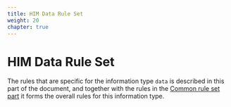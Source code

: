 ```yaml
---
title: HIM Data Rule Set
weight: 20
chapter: true
---
```


# HIM Data Rule Set

The rules that are specific for the information type `data` is described in this part of the document,
and together with the rules in the [Common rule set part](/hierarchical_information_model/common_rule_set) it forms the overall rules for this information type.
